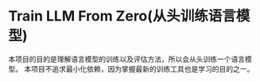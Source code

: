 # Train LLM From Zero(从头训练语言模型)

本项目的目的是理解语言模型的训练以及评估方法，所以会从头训练一个语言模型。 本项目不追求最小化依赖，因为掌握最新的训练工具也是学习的目的之一。

